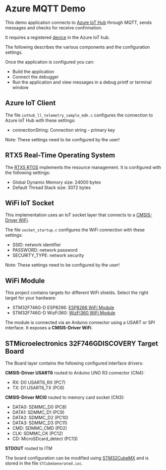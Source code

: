 Azure MQTT Demo
===============

This demo application connects to 
[Azure IoT Hub](https://docs.microsoft.com/en-us/azure/iot-hub/) 
through MQTT, sends messages and checks for receive confirmation.

It requires a registered [device](https://www2.keil.com/iot/microsoft) in the Azure IoT hub.

The following describes the various components and the configuration settings.

Once the application is configured you can:
 - Build the application
 - Connect the debugger
 - Run the application and view messages in a debug printf or terminal window


Azure IoT Client
----------------
The file `iothub_ll_telemetry_sample_mdk.c` configures the connection to 
Azure IoT Hub with these settings:
 - connectionString: Connection string - primary key

Note: These settings need to be configured by the user!


RTX5 Real-Time Operating System
-------------------------------
The [RTX5 RTOS](https://arm-software.github.io/CMSIS_5/RTOS2/html/rtx5_impl.html) 
implements the resource management. It is configured with the following settings:

- Global Dynamic Memory size: 24000 bytes
- Default Thread Stack size: 3072 bytes


WiFi IoT Socket
---------------
This implementation uses an IoT socket layer that connects to a 
[CMSIS-Driver WiFi](https://arm-software.github.io/CMSIS_5/Driver/html/index.html).

The file `socket_startup.c` configures the WiFi connection with these settings:
 - SSID:          network identifier
 - PASSWORD:      network password
 - SECURITY_TYPE: network security

Note: These settings need to be configured by the user!


WiFi Module
-----------
This project contains targets for different WiFi shields. Select the right target for your hardware:
 - STM32F746G-D ESP8266:  [ESP8266 WiFi Module](https://www2.keil.com/iot/shields/wrl13287)
 - STM32F746G-D WizFi360: [WizFi360 WiFi Module](https://www2.keil.com/iot/shields/wizfi360)

The module is connected via an Arduino connector using a USART or SPI interface.
It exposes a **CMSIS-Driver WiFi**.


STMicroelectronics 32F746GDISCOVERY Target Board
------------------------------------------------
The Board layer contains the following configured interface drivers:

**CMSIS-Driver USART6** routed to Arduino UNO R3 connector (CN4):
 - RX: D0 USART6_RX (PC7)
 - TX: D1 USART6_TX (PC6)

**CMSIS-Driver MCI0** routed to memory card socket (CN3):
 - DATA0: SDMMC_D0 (PC8)
 - DATA1: SDMMC_D1 (PC9)
 - DATA2: SDMMC_D2 (PC10)
 - DATA3: SDMMC_D3 (PC11)
 - CMD:   SDMMC_CMD (PD2)
 - CLK:   SDMMC_CK (PC12)
 - CD:    MicroSDcard_detect (PC13)

**STDOUT** routed to ITM

The board configuration can be modified using 
[STM32CubeMX](https://www.keil.com/pack/doc/STM32Cube/html/index.html) 
and is stored in the file `STCubeGenerated.ioc`.
